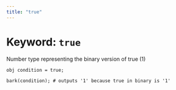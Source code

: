 ```yaml
---
title: "true"
---
```


# Keyword: `true`

Number type representing the binary version of true (1)

```glang
obj condition = true;

bark(condition); # outputs '1' because true in binary is '1'
```
